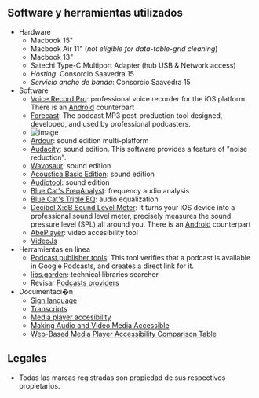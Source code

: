 ## Software y herramientas utilizados ##

* Hardware
     - Macbook 15"
     - Macbook Air 11" (_not eligible for data-table-grid cleaning_)
     - Macbook 13"
     - Satechi Type-C Multiport Adapter (hub USB & Network access)
     - _Hosting_: Consorcio Saavedra 15
     - _Servicio ancho de banda_: Consorcio Saavedra 15 
* Software
     - [Voice Record Pro](https://apps.apple.com/ar/app/voice-record-pro/id546983235): professional voice recorder for the iOS platform. There is an [Android](https://play.google.com/store/apps/details?id=ca.bejbej.voicerecordpro&hl=es) counterpart
     - [Forecast](https://overcast.fm/forecast): The podcast MP3 post-production tool designed, developed, and used by professional podcasters.
     * ![image](https://bitbucket.org/repo/48bkkAE/images/4006804565-forecast-screenshot.png)
     - [Ardour](https://ardour.org/): sound edition multi-platform
     - [Audacity](http://www.audacityteam.org): sound edition. This software provides a feature of "noise reduction".
     - [Wavosaur](http://www.wavosaur.com/): sound edition
     - [Acoustica Basic Edition](https://acondigital.com/products/acoustica-audio-editor/): sound edition
     - [Audiotool](https://www.audiotool.com/): sound edition
     - [Blue Cat's FreqAnalyst](https://www.bluecataudio.com/Products/Bundle_FreewarePack/): frequency audio analysis
     - [Blue Cat's Triple EQ](https://www.bluecataudio.com/Products/Bundle_FreewarePack/): audio equalization
     - [Decibel X:dB Sound Level Meter](https://apps.apple.com/us/app/decibel-10-noise-db-meter-fft-frequency-analyzer/id448155923): It turns your iOS device into a professional sound level meter, precisely measures the sound pressure level (SPL) all around you. There is an [Android](https://play.google.com/store/apps/details?id=com.skypaw.decibel&hl=es_AR) counterpart
     - [AbePlayer](https://ableplayer.github.io/ableplayer/): video accesibility tool
     - [VideoJs](https://videojs.com/)
* Herramientas en línea
     - [Podcast publisher tools](https://search.google.com/devtools/podcast/preview): This tool verifies that a podcast is available in Google Podcasts, and creates a direct link for it.
     - ~~[libs.garden](https://libs.garden/): technical libraries searcher~~
     - Revisar [Podcasts providers](https://bitbucket.org/imhicihu/auvisual/src/master/Podcasts_providers.md)   
* Documentaci�n
     - [Sign language](https://www.w3.org/WAI/media/av/sign-languages/)
     - [Transcripts](https://www.w3.org/WAI/media/av/transcripts/#checklist)
     - [Media player accesibility](https://www.w3.org/WAI/media/av/player/)
     - [Making Audio and Video Media Accessible](https://www.w3.org/WAI/media/av/)
     - [Web-Based Media Player Accessibility Comparison Table](http://kensgists.github.io/apt/)
     
## Legales ##

* Todas las marcas registradas son propiedad de sus respectivos propietarios.